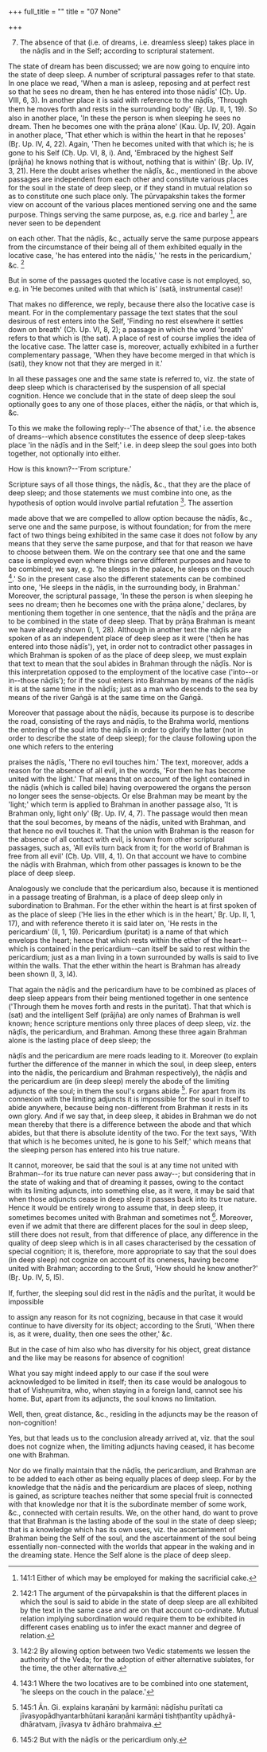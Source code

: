 +++
full_title = ""
title = "07 None"

+++


7. The absence of that (i.e. of dreams, i.e. dreamless sleep) takes place in the nāḍīs and in the Self; according to scriptural statement.

The state of dream has been discussed; we are now going to enquire into the state of deep sleep. A number of scriptural passages refer to that state. In one place we read, 'When a man is asleep, reposing and at perfect rest so that he sees no dream, then he has entered into those nāḍīs' (Cḥ. Up. VIII, 6, 3). In another place it is said with reference to the nāḍīs, 'Through them he moves forth and rests in the surrounding body' (Br̥. Up. II, 1, 19). So also in another place, 'In these the person is when sleeping he sees no dream. Then he becomes one with the prāṇa alone' (Kau. Up. IV, 20). Again in another place, 'That ether which is within the heart in that he reposes' (Br̥. Up. IV, 4, 22). Again, 'Then he becomes united with that which is; he is gone to his Self (Cḥ. Up. VI, 8, i). And, 'Embraced by the highest Self (prājña) he knows nothing that is without, nothing that is within' (Br̥. Up. IV, 3, 21). Here the doubt arises whether the nāḍīs, &c., mentioned in the above passages are independent from each other and constitute various places for the soul in the state of deep sleep, or if they stand in mutual relation so as to constitute one such place only. The pūrvapakshin takes the former view on account of the various places mentioned serving one and the same purpose. Things serving the same purpose, as, e.g. rice and barley [^fn_104], are never seen to be dependent

[^fn_104]: 141:1 Either of which may be employed for making the sacrificial cake.

on each other. That the nāḍīs, &c., actually serve the same purpose appears from the circumstance of their being all of them exhibited equally in the locative case, 'he has entered into the nāḍīs,' 'he rests in the pericardium,' &c. [^fn_105]

But in some of the passages quoted the locative case is not employed, so, e.g. in 'He becomes united with that which is' (satā, instrumental case)!

That makes no difference, we reply, because there also the locative case is meant. For in the complementary passage the text states that the soul desirous of rest enters into the Self, 'Finding no rest elsewhere it settles down on breath' (Cḥ. Up. VI, 8, 2); a passage in which the word 'breath' refers to that which is (the sat). A place of rest of course implies the idea of the locative case. The latter case is, moreover, actually exhibited in a further complementary passage, 'When they have become merged in that which is (sati), they know not that they are merged in it.'

In all these passages one and the same state is referred to, viz. the state of deep sleep which is characterised by the suspension of all special cognition. Hence we conclude that in the state of deep sleep the soul optionally goes to any one of those places, either the nāḍīs, or that which is, &c.

[^fn_105]: 142:1 The argument of the pūrvapakshin is that the different places in which the soul is said to abide in the state of deep sleep are all exhibited by the text in the same case and are on that account co-ordinate. Mutual relation implying subordination would require them to be exhibited in different cases enabling us to infer the exact manner and degree of relation.

To this we make the following reply--'The absence of that,' i.e. the absence of dreams--which absence constitutes the essence of deep sleep-takes place 'in the nāḍīs and in the Self;' i.e. in deep sleep the soul goes into both together, not optionally into either.

How is this known?--'From scripture.'

Scripture says of all those things, the nāḍīs, &c., that they are the place of deep sleep; and those statements we must combine into one, as the hypothesis of option would involve partial refutation [^fn_106]. The assertion

[^fn_106]: 142:2 By allowing option between two Vedic statements we lessen the  authority of the Veda; for the adoption of either alternative sublates, for the time, the other alternative.

made above that we are compelled to allow option because the nāḍīs, &c., serve one and the same purpose, is without foundation; for from the mere fact of two things being exhibited in the same case it does not follow by any means that they serve the same purpose, and that for that reason we have to choose between them. We on the contrary see that one and the same case is employed even where things serve different purposes and have to be combined; we say, e.g. 'he sleeps in the palace, he sleeps on the couch [^fn_107].' So in the present case also the different statements can be combined into one, 'He sleeps in the nāḍīs, in the surrounding body, in Brahman.' Moreover, the scriptural passage, 'In these the person is when sleeping he sees no dream; then he becomes one with the prāṇa alone,' declares, by mentioning them together in one sentence, that the nāḍīs and the prāṇa are to be combined in the state of deep sleep. That by prāṇa Brahman is meant we have already shown (I, 1, 28). Although in another text the nāḍīs are spoken of as an independent place of deep sleep as it were ('then he has entered into those nāḍīs'), yet, in order not to contradict other passages in which Brahman is spoken of as the place of deep sleep, we must explain that text to mean that the soul abides in Brahman through the nāḍīs. Nor is this interpretation opposed to the employment of the locative case ('into--or in--those nāḍīs'); for if the soul enters into Brahman by means of the nāḍīs it is at the same time in the nāḍīs; just as a man who descends to the sea by means of the river Gaṅgā is at the same time on the Gaṅgā.

Moreover that passage about the nāḍīs, because its purpose is to describe the road, consisting of the rays and nāḍīs, to the Brahma world, mentions the entering of the soul into the nāḍīs in order to glorify the latter (not in order to describe the state of deep sleep); for the clause following upon the one which refers to the entering

[^fn_107]: 143:1 Where the two locatives are to be combined into one statement, 'he sleeps on the couch in the palace.'

praises the nāḍīs, 'There no evil touches him.' The text, moreover, adds a reason for the absence of all evil, in the words, 'For then he has become united with the light.' That means that on account of the light contained in the nāḍīs (which is called bile) having overpowered the organs the person no longer sees the sense-objects. Or else Brahman may be meant by the 'light;' which term is applied to Brahman in another passage also, 'It is Brahman only, light only' (Br̥. Up. IV, 4, 7). The passage would then mean that the soul becomes, by means of the nāḍīs, united with Brahman, and that hence no evil touches it. That the union with Brahman is the reason for the absence of all contact with evil, is known from other scriptural passages, such as, 'All evils turn back from it; for the world of Brahman is free from all evil' (Cḥ. Up. VIII, 4, 1). On that account we have to combine the nāḍīs with Brahman, which from other passages is known to be the place of deep sleep.

Analogously we conclude that the pericardium also, because it is mentioned in a passage treating of Brahman, is a place of deep sleep only in subordination to Brahman. For the ether within the heart is at first spoken of as the place of sleep ('He lies in the ether which is in the heart,' Br̥. Up. II, 1, 17), and with reference thereto it is said later on, 'He rests in the pericardium' (II, 1, 19). Pericardium (purītat) is a name of that which envelops the heart; hence that which rests within the ether of the heart--which is contained in the pericardium--can itself be said to rest within the pericardium; just as a man living in a town surrounded by walls is said to live within the walls. That the ether within the heart is Brahman has already been shown (I, 3, l4).

That again the nāḍīs and the pericardium have to be combined as places of deep sleep appears from their being mentioned together in one sentence ('Through them he moves forth and rests in the purītat). That that which is (sat) and the intelligent Self (prājña) are only names of Brahman is well known; hence scripture mentions only three places of deep sleep, viz. the nāḍīs, the pericardium, and Brahman. Among these three again Brahman alone is the lasting place of deep sleep; the

nāḍīs and the pericardium are mere roads leading to it. Moreover (to explain further the difference of the manner in which the soul, in deep sleep, enters into the nāḍīs, the pericardium and Brahman respectively), the nāḍīs and the pericardium are (in deep sleep) merely the abode of the limiting adjuncts of the soul; in them the soul's organs abide [^fn_108]. For apart from its connexion with the limiting adjuncts it is impossible for the soul in itself to abide anywhere, because being non-different from Brahman it rests in its own glory. And if we say that, in deep sleep, it abides in Brahman we do not mean thereby that there is a difference between the abode and that which abides, but that there is absolute identity of the two. For the text says, 'With that which is he becomes united, he is gone to his Self;' which means that the sleeping person has entered into his true nature.

It cannot, moreover, be said that the soul is at any time not united with Brahman--for its true nature can never pass away--; but considering that in the state of waking and that of dreaming it passes, owing to the contact with its limiting adjuncts, into something else, as it were, it may be said that when those adjuncts cease in deep sleep it passes back into its true nature. Hence it would be entirely wrong to assume that, in deep sleep, it sometimes becomes united with Brahman and sometimes not [^fn_109]. Moreover, even if we admit that there are different places for the soul in deep sleep, still there does not result, from that difference of place, any difference in the quality of deep sleep which is in all cases characterised by the cessation of special cognition; it is, therefore, more appropriate to say that the soul does (in deep sleep) not cognize on account of its oneness, having become united with Brahman; according to the Śruti, 'How should he know another?' (Br̥. Up. IV, 5, l5).

If, further, the sleeping soul did rest in the nāḍīs and the purītat, it would be impossible

[^fn_108]: 145:1 Ān. Gi. explains karaṇāni by karmāṇi: nāḍīshu purītati ca jīvasyopādhyantarbhūtani karaṇāni karmāṇi tishṭḥantīty upādhyā-dhāratvam, jīvasya tv ādhāro brahmaiva.

[^fn_109]: 145:2 But with the nāḍīs or the pericardium only.

to assign any reason for its not cognizing, because in that case it would continue to have diversity for its object; according to the Śruti, 'When there is, as it were, duality, then one sees the other,' &c.

But in the case of him also who has diversity for his object, great distance and the like may be reasons for absence of cognition!

What you say might indeed apply to our case if the soul were acknowledged to be limited in itself; then its case would be analogous to that of Vishṇumitra, who, when staying in a foreign land, cannot see his home. But, apart from its adjuncts, the soul knows no limitation.

Well, then, great distance, &c., residing in the adjuncts may be the reason of non-cognition!

Yes, but that leads us to the conclusion already arrived at, viz. that the soul does not cognize when, the limiting adjuncts having ceased, it has become one with Brahman.

Nor do we finally maintain that the nāḍīs, the pericardium, and Brahman are to be added to each other as being equally places of deep sleep. For by the knowledge that the nāḍīs and the pericardium are places of sleep, nothing is gained, as scripture teaches neither that some special fruit is connected with that knowledge nor that it is the subordinate member of some work, &c., connected with certain results. We, on the other hand, do want to prove that that Brahman is the lasting abode of the soul in the state of deep sleep; that is a knowledge which has its own uses, viz. the ascertainment of Brahman being the Self of the soul, and the ascertainment of the soul being essentially non-connected with the worlds that appear in the waking and in the dreaming state. Hence the Self alone is the place of deep sleep.

